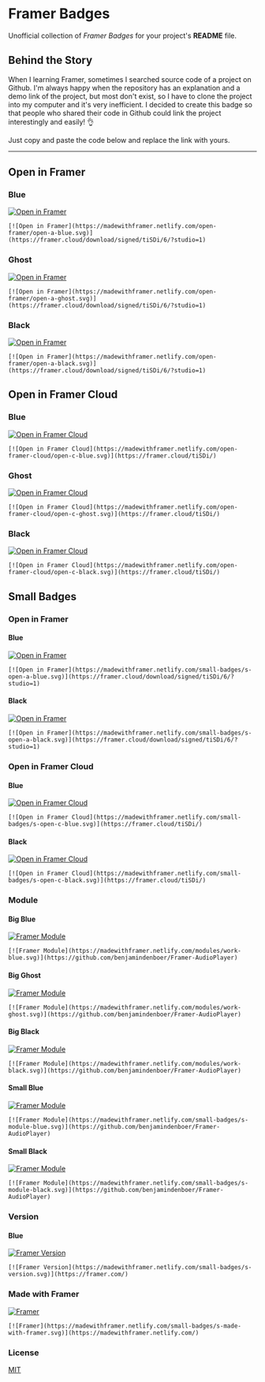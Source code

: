 # Framer Badges
Unofficial collection of *Framer Badges* for your project's **README** file.

## Behind the Story
When I learning Framer, sometimes I searched source code of a project on Github. I'm always happy when the repository has an explanation and a demo link of the project, but most don't exist, so I have to clone the project into my computer and it's very inefficient. I decided to create this badge so that people who shared their code in Github could link the project interestingly and easily! 👌

Just copy and paste the code below and replace the link with yours.

---

## Open in Framer

### Blue
[![Open in Framer](https://madewithframer.netlify.com/open-framer/open-a-blue.svg)](https://framer.cloud/download/signed/tiSDi/6/?studio=1)  

`[![Open in Framer](https://madewithframer.netlify.com/open-framer/open-a-blue.svg)](https://framer.cloud/download/signed/tiSDi/6/?studio=1)`

### Ghost
[![Open in Framer](https://madewithframer.netlify.com/open-framer/open-a-ghost.svg)](https://framer.cloud/download/signed/tiSDi/6/?studio=1)  

`[![Open in Framer](https://madewithframer.netlify.com/open-framer/open-a-ghost.svg)](https://framer.cloud/download/signed/tiSDi/6/?studio=1)`

### Black
[![Open in Framer](https://madewithframer.netlify.com/open-framer/open-a-black.svg)](https://framer.cloud/download/signed/tiSDi/6/?studio=1)  

`[![Open in Framer](https://madewithframer.netlify.com/open-framer/open-a-black.svg)](https://framer.cloud/download/signed/tiSDi/6/?studio=1)`  

## Open in Framer Cloud
### Blue
[![Open in Framer Cloud](https://madewithframer.netlify.com/open-framer-cloud/open-c-blue.svg)](https://framer.cloud/tiSDi/)  

`[![Open in Framer Cloud](https://madewithframer.netlify.com/open-framer-cloud/open-c-blue.svg)](https://framer.cloud/tiSDi/)`

### Ghost
[![Open in Framer Cloud](https://madewithframer.netlify.com/open-framer-cloud/open-c-ghost.svg)](https://framer.cloud/tiSDi/)  

`[![Open in Framer Cloud](https://madewithframer.netlify.com/open-framer-cloud/open-c-ghost.svg)](https://framer.cloud/tiSDi/)`

### Black
[![Open in Framer Cloud](https://madewithframer.netlify.com/open-framer-cloud/open-c-black.svg)](https://framer.cloud/tiSDi/)  

`[![Open in Framer Cloud](https://madewithframer.netlify.com/open-framer-cloud/open-c-black.svg)](https://framer.cloud/tiSDi/)`  

## Small Badges

### Open in Framer
#### Blue
[![Open in Framer](https://madewithframer.netlify.com/small-badges/s-open-a-blue.svg)](https://framer.cloud/download/signed/tiSDi/6/?studio=1)

`[![Open in Framer](https://madewithframer.netlify.com/small-badges/s-open-a-blue.svg)](https://framer.cloud/download/signed/tiSDi/6/?studio=1)`

#### Black
[![Open in Framer](https://madewithframer.netlify.com/small-badges/s-open-a-black.svg)](https://framer.cloud/download/signed/tiSDi/6/?studio=1)

`[![Open in Framer](https://madewithframer.netlify.com/small-badges/s-open-a-black.svg)](https://framer.cloud/download/signed/tiSDi/6/?studio=1)`

### Open in Framer Cloud
#### Blue
[![Open in Framer Cloud](https://madewithframer.netlify.com/small-badges/s-open-c-blue.svg)](https://framer.cloud/tiSDi/)  

`[![Open in Framer Cloud](https://madewithframer.netlify.com/small-badges/s-open-c-blue.svg)](https://framer.cloud/tiSDi/)`

#### Black
[![Open in Framer Cloud](https://madewithframer.netlify.com/small-badges/s-open-c-black.svg)](https://framer.cloud/tiSDi/)

`[![Open in Framer Cloud](https://madewithframer.netlify.com/small-badges/s-open-c-black.svg)](https://framer.cloud/tiSDi/)`

### Module
#### Big Blue
[![Framer Module](https://madewithframer.netlify.com/modules/work-blue.svg)](https://github.com/benjamindenboer/Framer-AudioPlayer)

`[![Framer Module](https://madewithframer.netlify.com/modules/work-blue.svg)](https://github.com/benjamindenboer/Framer-AudioPlayer)`

#### Big Ghost
[![Framer Module](https://madewithframer.netlify.com/modules/work-ghost.svg)](https://github.com/benjamindenboer/Framer-AudioPlayer)

`[![Framer Module](https://madewithframer.netlify.com/modules/work-ghost.svg)](https://github.com/benjamindenboer/Framer-AudioPlayer)`

#### Big Black
[![Framer Module](https://madewithframer.netlify.com/modules/work-black.svg)](https://github.com/benjamindenboer/Framer-AudioPlayer)

`[![Framer Module](https://madewithframer.netlify.com/modules/work-black.svg)](https://github.com/benjamindenboer/Framer-AudioPlayer)`

#### Small Blue
[![Framer Module](https://madewithframer.netlify.com/small-badges/s-module-blue.svg)](https://github.com/benjamindenboer/Framer-AudioPlayer)

`[![Framer Module](https://madewithframer.netlify.com/small-badges/s-module-blue.svg)](https://github.com/benjamindenboer/Framer-AudioPlayer)`

#### Small Black
[![Framer Module](https://madewithframer.netlify.com/small-badges/s-module-black.svg)](https://github.com/benjamindenboer/Framer-AudioPlayer)

`[![Framer Module](https://madewithframer.netlify.com/small-badges/s-module-black.svg)](https://github.com/benjamindenboer/Framer-AudioPlayer)`

### Version
#### Blue
[![Framer Version](https://madewithframer.netlify.com/small-badges/s-version.svg)](https://framer.com/)

`[![Framer Version](https://madewithframer.netlify.com/small-badges/s-version.svg)](https://framer.com/)`

### Made with Framer
[![Framer](https://madewithframer.netlify.com/small-badges/s-made-with-framer.svg)](https://madewithframer.netlify.com/)

`[![Framer](https://madewithframer.netlify.com/small-badges/s-made-with-framer.svg)](https://madewithframer.netlify.com/)`

### License
<a href="https://github.com/madewithframer/blob/master/LICENSE">MIT</a>
